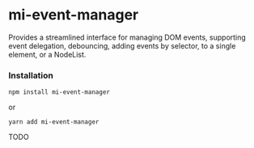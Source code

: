 # mi-event-manager
Provides a streamlined interface for managing DOM events, supporting event delegation, debouncing, adding events by selector, to a single element, or a NodeList.

### Installation
```console
npm install mi-event-manager
```
or
```console
yarn add mi-event-manager
```

TODO